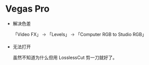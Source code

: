 # Vegas Pro

- 解决色差

  「Video FX」 🡢 「Levels」 🡢 「Computer RGB to Studio RGB」

- 无法打开

  虽然不知道为什么但用 LosslessCut 剪一刀就好了。
